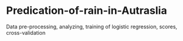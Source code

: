 # Predication-of-rain-in-Autraslia
Data pre-processing, analyzing, training of logistic regression, scores, cross-validation
